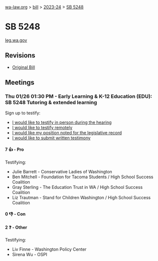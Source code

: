 [wa-law.org](/) > [bill](/bill/) > [2023-24](/bill/2023-24/) > [SB 5248](/bill/2023-24/sb/5248/)

# SB 5248
[leg.wa.gov](https://app.leg.wa.gov/billsummary?BillNumber=5248&Year=2023&Initiative=false)

## Revisions
* [Original Bill](1/)

## Meetings
### Thu 01/26 01:30 PM - Early Learning & K-12 Education (EDU): SB 5248 Tutoring & extended learning
Sign up to testify:
* [I would like to testify in person during the hearing](https://app.leg.wa.gov/csi/Testifier/Add?chamber=House&mId=30508&aId=149659&caId=20599&tId=1)
* [I would like to testify remotely](https://app.leg.wa.gov/csi/Testifier/Add?chamber=House&mId=30508&aId=149659&caId=20599&tId=2)
* [I would like my position noted for the legislative record](https://app.leg.wa.gov/csi/Testifier/Add?chamber=House&mId=30508&aId=149659&caId=20599&tId=3)
* [I would like to submit written testimony](https://app.leg.wa.gov/csi/Testifier/Add?chamber=House&mId=30508&aId=149659&caId=20599&tId=4)

#### 7 👍 - Pro
Testifying:
* Julie Barrett - Conservative Ladies of Washington
* Ben Mitchell - Foundation for Tacoma Students / High School Success Coalition
* Gray Sterling - The Education Trust in WA / High School Success Coalition
* Liz Trautman - Stand for Children Washington / High School Success Coalition

#### 0 👎 - Con

#### 2 ❓ - Other
Testifying:
* Liv Finne - Washington Policy Center
* Sirena Wu - OSPI
